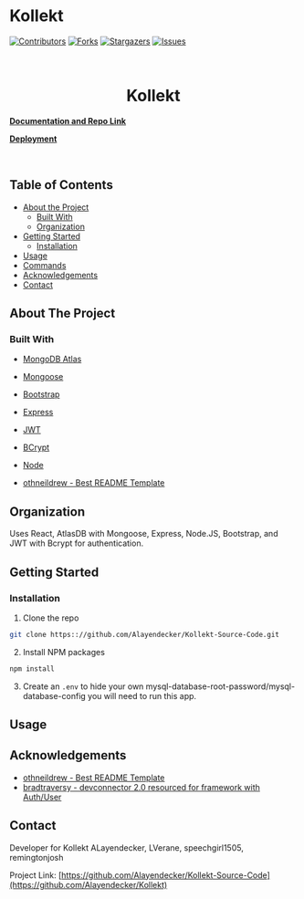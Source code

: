 # Kollekt

[![Contributors][contributors-shield]][contributors-url]
[![Forks][forks-shield]][forks-url]
[![Stargazers][stars-shield]][stars-url]
[![Issues][issues-shield]][issues-url]

<!-- PROJECT LOGO -->
<br />
<p align="center">
  <h1 align="center">Kollekt</h1>
    <a href="https://github.com/Alayendecker/Kollekt-Source-Code"><strong>Documentation and Repo Link</strong></a>
    <p>
    <a href="https://kollekt-1.herokuapp.com/"><strong>Deployment</strong></a>
    </p>
    <br />
</p>

<!-- TABLE OF CONTENTS -->

## Table of Contents

- [About the Project](#about-the-project)
  - [Built With](#built-with)
  - [Organization](#Organization)
- [Getting Started](#getting-started)
  - [Installation](#installation)
- [Usage](#usage)
- [Commands](#commands)
- [Acknowledgements](#acknowledgements)
- [Contact](#contact)

<!-- ABOUT THE PROJECT -->

## About The Project

### Built With
- [MongoDB Atlas](https://www.mongodb.com/cloud/atlas)

- [Mongoose](https://mongoosejs.com/docs/)

- [Bootstrap](https://getbootstrap.com/)

- [Express](https://expressjs.com/)

- [JWT](https://jwt.io/)

- [BCrypt](https://www.npmjs.com/package/bcrypt)

- [Node](https://nodejs.org/en/)

- [othneildrew - Best README Template](https://github.com/othneildrew/Best-README-Template)

<!-- Organization -->

## Organization
Uses React, AtlasDB with Mongoose, Express, Node.JS, Bootstrap, and JWT with Bcrypt for authentication.

<!-- GETTING STARTED -->

## Getting Started

### Installation

1. Clone the repo

```sh
git clone https:://github.com/Alayendecker/Kollekt-Source-Code.git
```

2. Install NPM packages

```sh
npm install
```

3. Create an `.env` to hide your own mysql-database-root-password/mysql-database-config you will need to run this app.

## Usage

<!-- CONTACT -->

## Acknowledgements

- [othneildrew - Best README Template](https://github.com/othneildrew/Best-README-Template)
- [bradtraversy - devconnector 2.0 resourced for framework with Auth/User](https://github.com/bradtraversy/devconnector_2.0)

## Contact

Developer for Kollekt ALayendecker, LVerane, speechgirl1505, remingtonjosh

Project Link: [https://github.com/Alayendecker/Kollekt-Source-Code](https://github.com/Alayendecker/Kollekt)

<!-- MARKDOWN LINKS & IMAGES -->
<!-- https://www.markdownguide.org/basic-syntax/#reference-style-links -->

[contributors-shield]: https://img.shields.io/github/contributors/Alayendecker/Kollekt-Source-Code.svg?style=flat-square
[contributors-url]: https://github.com/Alayendecker/Kollekt-Source-Code/graphs/contributors
[forks-shield]: https://img.shields.io/github/forks/Alayendecker/Kollekt-Source-Code.svg?style=flat-square
[forks-url]: https://github.com/Alayendecker/Kollekt-Source-Code/network/members
[stars-shield]: https://img.shields.io/github/stars/Alayendecker/Kollekt-Source-Code.svg?style=flat-square
[stars-url]: https://github.com/Alayendecker/Kollekt-Source-Code/stargazers
[issues-shield]: https://img.shields.io/github/issues/Alayendecker/Kollekt-Source-Code.svg?style=flat-square
[issues-url]: https://github.com/Alayendecker/Kollekt-Source-Code/issues
